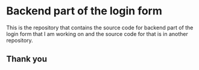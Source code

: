 # Backend part of the login form

This is the repository that contains the source code for backend part of the login form that I am working on and the source code for that is in another repository.

## Thank you